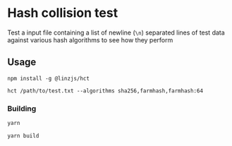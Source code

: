 # Hash collision test

Test a input file containing a list of newline (`\n`) separated lines of test data against various hash algorithms to see how they perform


## Usage
```
npm install -g @linzjs/hct

hct /path/to/test.txt --algorithms sha256,farmhash,farmhash:64
```

### Building

```bash
yarn

yarn build
```